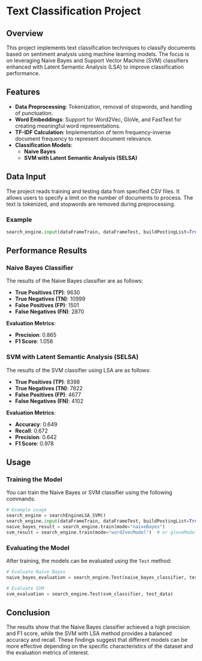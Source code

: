 
# Text Classification Project

## Overview

This project implements text classification techniques to classify documents based on sentiment analysis using machine learning models. The focus is on leveraging Naive Bayes and Support Vector Machine (SVM) classifiers enhanced with Latent Semantic Analysis (LSA) to improve classification performance.

## Features

- **Data Preprocessing**: Tokenization, removal of stopwords, and handling of punctuation.
- **Word Embeddings**: Support for Word2Vec, GloVe, and FastText for creating meaningful word representations.
- **TF-IDF Calculation**: Implementation of term frequency-inverse document frequency to represent document relevance.
- **Classification Models**:
  - **Naive Bayes**
  - **SVM with Latent Semantic Analysis (SELSA)**

## Data Input

The project reads training and testing data from specified CSV files. It allows users to specify a limit on the number of documents to process. The text is tokenized, and stopwords are removed during preprocessing.

### Example

```python
search_engine.input(dataFrameTrain, dataFrameTest, buildPostingList=True, limit=100)
```

## Performance Results

### Naive Bayes Classifier

The results of the Naive Bayes classifier are as follows:

- **True Positives (TP)**: 9630
- **True Negatives (TN)**: 10999
- **False Positives (FP)**: 1501
- **False Negatives (FN)**: 2870

**Evaluation Metrics**:

- **Precision**: 0.865
- **F1 Score**: 1.058

### SVM with Latent Semantic Analysis (SELSA)

The results of the SVM classifier using LSA are as follows:

- **True Positives (TP)**: 8398
- **True Negatives (TN)**: 7822
- **False Positives (FP)**: 4677
- **False Negatives (FN)**: 4102

**Evaluation Metrics**:

- **Accuracy**: 0.649
- **Recall**: 0.672
- **Precision**: 0.642
- **F1 Score**: 0.978

## Usage

### Training the Model

You can train the Naive Bayes or SVM classifier using the following commands:

```python
# Example usage
search_engine = searchEngineLSA_SVM()
search_engine.input(dataFrameTrain, dataFrameTest, buildPostingList=True)
naive_bayes_result = search_engine.train(mode="naiveBayes")
svm_result = search_engine.train(mode="word2vecModel")  # or gloveModel / fastTextModel
```

### Evaluating the Model

After training, the models can be evaluated using the `Test` method:

```python
# Evaluate Naive Bayes
naive_bayes_evaluation = search_engine.Test(naive_bayes_classifier, test_data)

# Evaluate SVM
svm_evaluation = search_engine.Test(svm_classifier, test_data)
```

## Conclusion

The results show that the Naive Bayes classifier achieved a high precision and F1 score, while the SVM with LSA method provides a balanced accuracy and recall. These findings suggest that different models can be more effective depending on the specific characteristics of the dataset and the evaluation metrics of interest.
